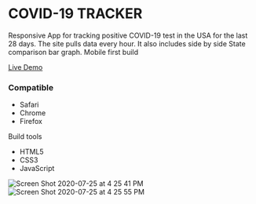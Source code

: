 # COVID-19 TRACKER


Responsive App for tracking  positive COVID-19 test in the USA for the last 28 days. The site pulls data every hour. It also includes side by side State comparison bar graph. Mobile first build

[Live  Demo
](https://covid-state-tracker.now.sh/)

### Compatible
  - Safari
  - Chrome
  - Firefox

Build tools

 - HTML5
 - CSS3
 - JavaScript

![Screen Shot 2020-07-25 at 4 25 41 PM](https://user-images.githubusercontent.com/6277603/88468135-13bf3080-ce94-11ea-81b1-6e3bf7273550.png)
![Screen Shot 2020-07-25 at 4 25 55 PM](https://user-images.githubusercontent.com/6277603/88468137-14f05d80-ce94-11ea-87c4-c61c2a7f3523.png)
